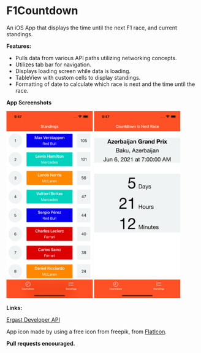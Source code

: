 
# F1Countdown
An iOS App that displays the time until the next F1 race, and current standings.

**Features:**

- Pulls data from various API paths utilizing networking concepts.
- Utilizes tab bar for navigation.
- Displays loading screen while data is loading.
- TableView with custom cells to display standings.
- Formatting of date to calculate which race is next and the time until the race.

**App Screenshots**

<img src="Screenshots/1.png" width="225"> <img src="Screenshots/2.png" width="225">

**Links:**

[Ergast Developer API](https://ergast.com/mrd/)

App icon made by using a free icon from freepik, from [FlatIcon](https://flaticon.com).


**Pull requests encouraged.**
